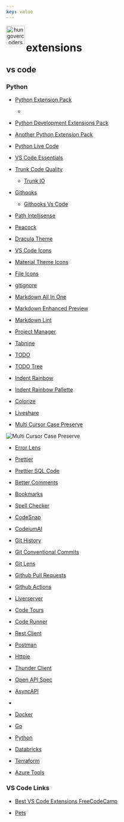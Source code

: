 ```yaml
---
key: value
---
```


<header class="site-header">
  <a href="https://blog.hungovercoders.com"><img alt="hungovercoders" src="../assets/logo3.ico"
    width=50px align="left"></a>
</header>

# extensions

## vs code

### Python

* [Python Extension Pack](https://marketplace.visualstudio.com/items?itemName=donjayamanne.python-extension-pack)
  * []()
* [Python Development Extensions Pack](https://marketplace.visualstudio.com/items?itemName=demystifying-javascript.python-extensions-pack)
* [Another Python Extension Pack](https://marketplace.visualstudio.com/items?itemName=LeoJhonSong.python-extension-pack)
* [Python Live Code](https://marketplace.visualstudio.com/items?itemName=xirider.livecode)

* [VS Code Essentials](https://marketplace.visualstudio.com/items?itemName=Gydunhn.vsc-essentials)

* [Trunk Code Quality](https://marketplace.visualstudio.com/items?itemName=Trunk.io)
  * [Trunk IO](https://trunk.io/)
* [Githooks](https://marketplace.visualstudio.com/items?itemName=lakshmikanthayyadevara.githooks)
  * [Githooks Vs Code](https://medium.com/womenintechnology/how-to-implement-git-hooks-with-vs-code-4e4fb185638f)

* [Path Intellisense](https://marketplace.visualstudio.com/items?itemName=christian-kohler.path-intellisense)
* [Peacock](https://marketplace.visualstudio.com/items?itemName=johnpapa.vscode-peacock)

* [Dracula Theme](https://marketplace.visualstudio.com/items?itemName=dracula-theme.theme-dracula)

* [VS Code Icons](https://marketplace.visualstudio.com/items?itemName=vscode-icons-team.vscode-icons)
* [Material Theme Icons](https://marketplace.visualstudio.com/items?itemName=Equinusocio.vsc-material-theme-icons)
* [File Icons](https://marketplace.visualstudio.com/items?itemName=file-icons.file-icons)
* [gitignore](https://marketplace.visualstudio.com/items?itemName=codezombiech.gitignore)

* [Markdown All In One](https://marketplace.visualstudio.com/items?itemName=yzhang.markdown-all-in-one)
* [Markdown Enhanced Preview](https://marketplace.visualstudio.com/items?itemName=shd101wyy.markdown-preview-enhanced)
* [Markdown Lint](https://marketplace.visualstudio.com/items?itemName=DavidAnson.vscode-markdownlint)

* [Project Manager](https://marketplace.visualstudio.com/items?itemName=alefragnani.project-manager)

* [Tabnine](https://marketplace.visualstudio.com/items?itemName=TabNine.tabnine-vscode)
* [TODO](https://marketplace.visualstudio.com/items?itemName=wayou.vscode-todo-highlight)
* [TODO Tree](https://marketplace.visualstudio.com/items?itemName=Gruntfuggly.todo-tree)

* [Indent Rainbow](https://marketplace.visualstudio.com/items?itemName=oderwat.indent-rainbow)
* [Indent Rainbow Pallette](https://marketplace.visualstudio.com/items?itemName=evondev.indent-rainbow-palettes)
* [Colorize](https://marketplace.visualstudio.com/items?itemName=kamikillerto.vscode-colorize)

* [Liveshare](https://marketplace.visualstudio.com/items?itemName=MS-vsliveshare.vsliveshare)

* [Multi Cursor Case Preserve](https://marketplace.visualstudio.com/items?itemName=Cardinal90.multi-cursor-case-preserve)

![Multi Cursor Case Preserve](https://www.freecodecamp.org/news/content/images/2024/01/Example--1-.gif)

* [Error Lens](https://marketplace.visualstudio.com/items?itemName=usernamehw.errorlens)
* [Prettier](https://marketplace.visualstudio.com/items?itemName=esbenp.prettier-vscode)
* [Prettier SQL Code](https://marketplace.visualstudio.com/items?itemName=inferrinizzard.prettier-sql-vscode)
* [Better Comments](https://marketplace.visualstudio.com/items?itemName=aaron-bond.better-comments)
* [Bookmarks](https://marketplace.visualstudio.com/items?itemName=alefragnani.Bookmarks)
* [Spell Checker](https://marketplace.visualstudio.com/items?itemName=streetsidesoftware.code-spell-checker)
* [CodeSnap](https://marketplace.visualstudio.com/items?itemName=adpyke.codesnap)
* [CodeiumAI](https://marketplace.visualstudio.com/items?itemName=Codium.codium)

* [Git History](https://marketplace.visualstudio.com/items?itemName=donjayamanne.githistory)
* [Git Conventional Commits](https://marketplace.visualstudio.com/items?itemName=vivaxy.vscode-conventional-commits)
* [Git Lens](https://marketplace.visualstudio.com/items?itemName=eamodio.gitlens)
* [Github Pull Requests](https://marketplace.visualstudio.com/items?itemName=GitHub.vscode-pull-request-github)
* [Github Actions](https://marketplace.visualstudio.com/items?itemName=GitHub.vscode-github-actions)

* [Liverserver](https://marketplace.visualstudio.com/items?itemName=ritwickdey.LiveServer)
* [Code Tours](https://marketplace.visualstudio.com/items?itemName=vsls-contrib.codetour)
* [Code Runner](https://marketplace.visualstudio.com/items?itemName=formulahendry.code-runner)

* [Rest Client](https://marketplace.visualstudio.com/items?itemName=humao.rest-client)
* [Postman](https://marketplace.visualstudio.com/items?itemName=Postman.postman-for-vscode)
* [Httpie](https://marketplace.visualstudio.com/items?itemName=wk-j.vscode-httpie)
* [Thunder Client](https://marketplace.visualstudio.com/items?itemName=rangav.vscode-thunder-client)
* [Open API Spec](https://marketplace.visualstudio.com/items?itemName=42Crunch.vscode-openapi)
* [AsyncAPI](https://marketplace.visualstudio.com/items?itemName=asyncapi.asyncapi-preview)
* 
* [Docker](https://marketplace.visualstudio.com/items?itemName=ms-azuretools.vscode-docker)
* [Go](https://marketplace.visualstudio.com/items?itemName=golang.Go)
* [Python](https://marketplace.visualstudio.com/items?itemName=ms-python.python)

* [Databricks](https://marketplace.visualstudio.com/items?itemName=databricks.databricks)
* [Terraform](https://marketplace.visualstudio.com/items?itemName=HashiCorp.terraform)
* [Azure Tools](https://marketplace.visualstudio.com/items?itemName=ms-vscode.vscode-node-azure-pack)

### VS Code Links

* [Best VS Code Extensions FreeCodeCamp](https://www.freecodecamp.org/news/best-vscode-extensions/)

* [Pets](https://marketplace.visualstudio.com/items?itemName=tonybaloney.vscode-pets)
